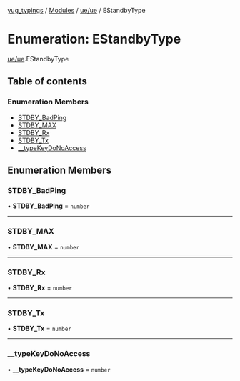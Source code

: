 [yug_typings](../README.md) / [Modules](../modules.md) / [ue/ue](../modules/ue_ue.md) / EStandbyType

# Enumeration: EStandbyType

[ue/ue](../modules/ue_ue.md).EStandbyType

## Table of contents

### Enumeration Members

- [STDBY\_BadPing](ue_ue.EStandbyType.md#stdby_badping)
- [STDBY\_MAX](ue_ue.EStandbyType.md#stdby_max)
- [STDBY\_Rx](ue_ue.EStandbyType.md#stdby_rx)
- [STDBY\_Tx](ue_ue.EStandbyType.md#stdby_tx)
- [\_\_typeKeyDoNoAccess](ue_ue.EStandbyType.md#__typekeydonoaccess)

## Enumeration Members

### STDBY\_BadPing

• **STDBY\_BadPing** = `number`

___

### STDBY\_MAX

• **STDBY\_MAX** = `number`

___

### STDBY\_Rx

• **STDBY\_Rx** = `number`

___

### STDBY\_Tx

• **STDBY\_Tx** = `number`

___

### \_\_typeKeyDoNoAccess

• **\_\_typeKeyDoNoAccess** = `number`
